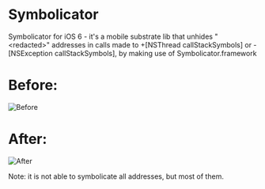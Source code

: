 Symbolicator
============

Symbolicator for iOS 6 - it's a mobile substrate lib that unhides "&lt;redacted>" addresses in calls made to +[NSThread callStackSymbols] or -[NSException callStackSymbols], by making use of Symbolicator.framework

Before:
============
![Before](http://i.minus.com/jfz6PHQIhjxVS.png)

After:
============
![After](http://i.minus.com/jrlBCbM6FM19C.png)

Note: it is not able to symbolicate all addresses, but most of them.
